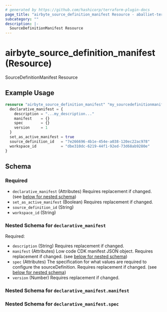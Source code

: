 ```yaml
---
# generated by https://github.com/hashicorp/terraform-plugin-docs
page_title: "airbyte_source_definition_manifest Resource - aballiet-terraform-provider-airbyte-oss"
subcategory: ""
description: |-
  SourceDefinitionManifest Resource
---
```


# airbyte_source_definition_manifest (Resource)

SourceDefinitionManifest Resource

## Example Usage

```terraform
resource "airbyte_source_definition_manifest" "my_sourcedefinitionmanifest" {
  declarative_manifest = {
    description = "...my_description..."
    manifest    = {}
    spec        = {}
    version     = 1
  }
  set_as_active_manifest = true
  source_definition_id   = "7e266696-4b1e-454e-a038-120ec22ac978"
  workspace_id           = "dbe310dc-6219-44f1-92ed-73d68ab9280e"
}
```

<!-- schema generated by tfplugindocs -->
## Schema

### Required

- `declarative_manifest` (Attributes) Requires replacement if changed. (see [below for nested schema](#nestedatt--declarative_manifest))
- `set_as_active_manifest` (Boolean) Requires replacement if changed.
- `source_definition_id` (String)
- `workspace_id` (String)

<a id="nestedatt--declarative_manifest"></a>
### Nested Schema for `declarative_manifest`

Required:

- `description` (String) Requires replacement if changed.
- `manifest` (Attributes) Low code CDK manifest JSON object. Requires replacement if changed. (see [below for nested schema](#nestedatt--declarative_manifest--manifest))
- `spec` (Attributes) The specification for what values are required to configure the sourceDefinition. Requires replacement if changed. (see [below for nested schema](#nestedatt--declarative_manifest--spec))
- `version` (Number) Requires replacement if changed.

<a id="nestedatt--declarative_manifest--manifest"></a>
### Nested Schema for `declarative_manifest.manifest`


<a id="nestedatt--declarative_manifest--spec"></a>
### Nested Schema for `declarative_manifest.spec`


